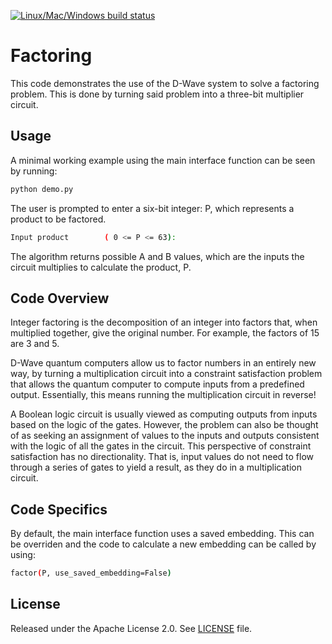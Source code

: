[![Linux/Mac/Windows build status](https://circleci.com/gh/dwave-examples/factoring.svg?style=svg)](https://circleci.com/gh/dwave-examples/factoring)

# Factoring

This code demonstrates the use of the D-Wave system to solve a factoring
problem. This is done by turning said problem into a three-bit multiplier
circuit.

## Usage

A minimal working example using the main interface function can be seen by
running:

```bash
python demo.py
```

The user is prompted to enter a six-bit integer: P, which represents a product
to be factored.

```bash
Input product        ( 0 <= P <= 63):
```

The algorithm returns possible A and B values, which are the inputs the circuit
multiplies to calculate the product, P.

## Code Overview

Integer factoring is the decomposition of an integer into factors that, when
multiplied together, give the original number. For example, the factors of 15
are 3 and 5.

D-Wave quantum computers allow us to factor numbers in an entirely new way, by
turning a multiplication circuit into a constraint satisfaction problem that
allows the quantum computer to compute inputs from a predefined output.
Essentially, this means running the multiplication circuit in reverse!

A Boolean logic circuit is usually viewed as computing outputs from inputs
based on the logic of the gates. However, the problem can also be thought of as
seeking an assignment of values to the inputs and outputs consistent with the
logic of all the gates in the circuit.  This perspective of constraint
satisfaction has no directionality. That is, input values do not need to flow
through a series of gates to yield a result, as they do in a multiplication
circuit.

## Code Specifics

By default, the main interface function uses a saved embedding. This can be
overriden and the code to calculate a new embedding can be called by using:

```bash
factor(P, use_saved_embedding=False)
```

## License

Released under the Apache License 2.0. See [LICENSE](LICENSE) file.
